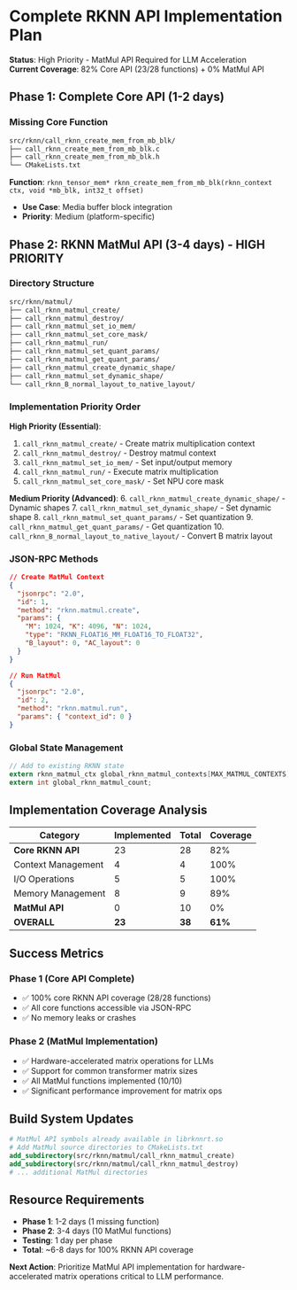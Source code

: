 # Complete RKNN API Implementation Plan

**Status**: High Priority - MatMul API Required for LLM Acceleration  
**Current Coverage**: 82% Core API (23/28 functions) + 0% MatMul API

## Phase 1: Complete Core API (1-2 days)

### Missing Core Function
```bash
src/rknn/call_rknn_create_mem_from_mb_blk/
├── call_rknn_create_mem_from_mb_blk.c
├── call_rknn_create_mem_from_mb_blk.h
└── CMakeLists.txt
```

**Function**: `rknn_tensor_mem* rknn_create_mem_from_mb_blk(rknn_context ctx, void *mb_blk, int32_t offset)`
- **Use Case**: Media buffer block integration
- **Priority**: Medium (platform-specific)

## Phase 2: RKNN MatMul API (3-4 days) - HIGH PRIORITY

### Directory Structure
```bash
src/rknn/matmul/
├── call_rknn_matmul_create/
├── call_rknn_matmul_destroy/
├── call_rknn_matmul_set_io_mem/
├── call_rknn_matmul_set_core_mask/
├── call_rknn_matmul_run/
├── call_rknn_matmul_set_quant_params/
├── call_rknn_matmul_get_quant_params/
├── call_rknn_matmul_create_dynamic_shape/
├── call_rknn_matmul_set_dynamic_shape/
└── call_rknn_B_normal_layout_to_native_layout/
```

### Implementation Priority Order

**High Priority (Essential)**:
1. `call_rknn_matmul_create/` - Create matrix multiplication context
2. `call_rknn_matmul_destroy/` - Destroy matmul context  
3. `call_rknn_matmul_set_io_mem/` - Set input/output memory
4. `call_rknn_matmul_run/` - Execute matrix multiplication
5. `call_rknn_matmul_set_core_mask/` - Set NPU core mask

**Medium Priority (Advanced)**:
6. `call_rknn_matmul_create_dynamic_shape/` - Dynamic shapes
7. `call_rknn_matmul_set_dynamic_shape/` - Set dynamic shape
8. `call_rknn_matmul_set_quant_params/` - Set quantization
9. `call_rknn_matmul_get_quant_params/` - Get quantization
10. `call_rknn_B_normal_layout_to_native_layout/` - Convert B matrix layout

### JSON-RPC Methods
```json
// Create MatMul Context
{
  "jsonrpc": "2.0",
  "id": 1,
  "method": "rknn.matmul.create",
  "params": {
    "M": 1024, "K": 4096, "N": 1024,
    "type": "RKNN_FLOAT16_MM_FLOAT16_TO_FLOAT32",
    "B_layout": 0, "AC_layout": 0
  }
}

// Run MatMul
{
  "jsonrpc": "2.0",
  "id": 2,
  "method": "rknn.matmul.run",
  "params": { "context_id": 0 }
}
```

### Global State Management
```c
// Add to existing RKNN state
extern rknn_matmul_ctx global_rknn_matmul_contexts[MAX_MATMUL_CONTEXTS];
extern int global_rknn_matmul_count;
```

## Implementation Coverage Analysis

| Category | Implemented | Total | Coverage |
|----------|-------------|-------|----------|
| **Core RKNN API** | 23 | 28 | 82% |
| Context Management | 4 | 4 | 100% |
| I/O Operations | 5 | 5 | 100% |
| Memory Management | 8 | 9 | 89% |
| **MatMul API** | 0 | 10 | 0% |
| **OVERALL** | **23** | **38** | **61%** |

## Success Metrics

### Phase 1 (Core API Complete)
- ✅ 100% core RKNN API coverage (28/28 functions)
- ✅ All core functions accessible via JSON-RPC
- ✅ No memory leaks or crashes

### Phase 2 (MatMul Implementation)  
- ✅ Hardware-accelerated matrix operations for LLMs
- ✅ Support for common transformer matrix sizes
- ✅ All MatMul functions implemented (10/10)
- ✅ Significant performance improvement for matrix ops

## Build System Updates
```cmake
# MatMul API symbols already available in librknnrt.so
# Add MatMul source directories to CMakeLists.txt
add_subdirectory(src/rknn/matmul/call_rknn_matmul_create)
add_subdirectory(src/rknn/matmul/call_rknn_matmul_destroy)
# ... additional MatMul directories
```

## Resource Requirements
- **Phase 1**: 1-2 days (1 missing function)
- **Phase 2**: 3-4 days (10 MatMul functions)
- **Testing**: 1 day per phase
- **Total**: ~6-8 days for 100% RKNN API coverage

**Next Action**: Prioritize MatMul API implementation for hardware-accelerated matrix operations critical to LLM performance.